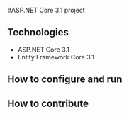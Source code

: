 #ASP.NET Core 3.1 project
## Technologies
- ASP.NET Core 3.1
- Entity Framework Core 3.1
## How to configure and run
## How to contribute